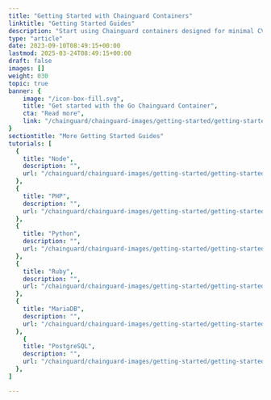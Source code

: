 ```yaml
---
title: "Getting Started with Chainguard Containers"
linktitle: "Getting Started Guides"
description: "Start using Chainguard containers designed for minimal CVEs and reduced attack surface - comprehensive guides for migrating to hardened, enterprise-grade container images"
type: "article"
date: 2023-09-10T08:49:15+00:00
lastmod: 2025-03-24T08:49:15+00:00
draft: false
images: []
weight: 030
topic: true
banner: {
    image: "/icon-box-fill.svg",
    title: "Get started with the Go Chainguard Container",
    cta: "Read more",
    link: "/chainguard/chainguard-images/getting-started/getting-started-go/"
}
sectiontitle: "More Getting Started Guides"
tutorials: [
  {
    title: "Node",
    description: "",
    url: "/chainguard/chainguard-images/getting-started/getting-started-node/"
  },
  {
    title: "PHP",
    description: "",
    url: "/chainguard/chainguard-images/getting-started/getting-started-php/"
  },
  {
    title: "Python",
    description: "",
    url: "/chainguard/chainguard-images/getting-started/getting-started-python/"
  },
  {
    title: "Ruby",
    description: "",
    url: "/chainguard/chainguard-images/getting-started/getting-started-ruby/"
  },
  {
    title: "MariaDB",
    description: "",
    url: "/chainguard/chainguard-images/getting-started/getting-started-mariadb/"
  },
    {
    title: "PostgreSQL",
    description: "",
    url: "/chainguard/chainguard-images/getting-started/getting-started-postgres/"
  },
]

---
```

